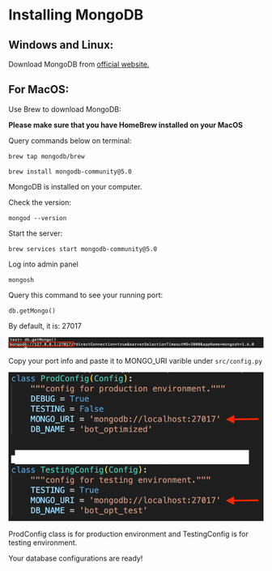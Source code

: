 # Installing MongoDB

## Windows and Linux: 

Download MongoDB from [official website.](https://www.mongodb.com/docs/manual/administration/install-community/)

## For MacOS:

Use Brew to download MongoDB:

**Please make sure that you have HomeBrew installed on your MacOS**

Query commands below on terminal:

````
brew tap mongodb/brew
````

````
brew install mongodb-community@5.0
````

MongoDB is installed on your computer.

Check the version:

````
mongod --version
````

Start the server:
````
brew services start mongodb-community@5.0
````
Log into admin panel
````
mongosh
````

Query this command to see your running port:

`````
db.getMongo()
`````
By default, it is: 27017

![](dbPort.png)

Copy your port info and paste it to MONGO_URI varible under ```` src/config.py ````

![](config.png)

ProdConfig class is for production environment and TestingConfig is for testing environment.

Your database configurations are ready!